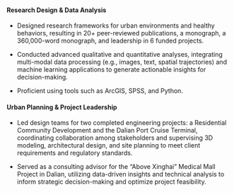 #### Research Design & Data Analysis
- Designed research frameworks for urban environments and healthy behaviors, resulting in 20+ peer-reviewed publications, a monograph,  a 360,000-word monograph, and leadership in 6 funded projects.

- Conducted advanced qualitative and quantitative analyses, integrating multi-modal data processing (e.g., images, text, spatial trajectories) and machine learning applications to generate actionable insights for decision-making.

- Proficient using tools such as ArcGIS, SPSS, and Python.

#### Urban Planning & Project Leadership
- Led design teams for two completed engineering projects: a Residential Community Development and the Dalian Port Cruise Terminal, coordinating collaboration among stakeholders and supervising 3D modeling, architectural design, and site planning to meet client requirements and regulatory standards.

- Served as a consulting advisor for the “Above Xinghai” Medical Mall Project in Dalian, utilizing data-driven insights and technical analysis to inform strategic decision-making and optimize project feasibility.